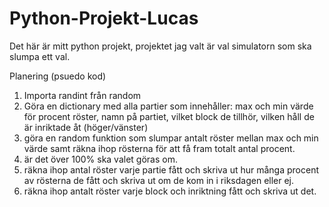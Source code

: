 # Python-Projekt-Lucas
Det här är mitt python projekt, projektet jag valt är val simulatorn som ska slumpa ett val.

Planering (psuedo kod)
1. Importa randint från random
2. Göra en dictionary med alla partier som innehåller: max och min värde för procent röster, namn på partiet, vilket block de tillhör, vilken håll de är inriktade åt (höger/vänster)
3. göra en random funktion som slumpar antalt röster mellan max och min värde samt räkna ihop rösterna för att få fram totalt antal procent.
4. är det över 100% ska valet göras om.
5. räkna ihop antal röster varje partie fått och skriva ut hur många procent av rösterna de fått och skriva ut om de kom in i riksdagen eller ej.
6. räkna ihop antalt röster varje block och inriktning fått och skriva ut det.
